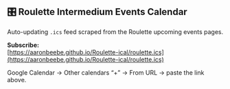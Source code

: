 ## 🎛️ Roulette Intermedium Events Calendar

Auto-updating `.ics` feed scraped from the Roulette upcoming events pages.

**Subscribe:**  
[https://aaronbeebe.github.io/Roulette-ical/roulette.ics](https://aaronbeebe.github.io/Roulette-ical/roulette.ics)

Google Calendar → Other calendars “+” → From URL → paste the link above.
